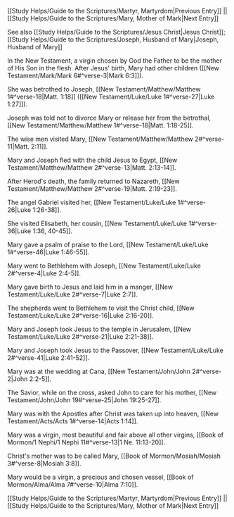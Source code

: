 [[Study Helps/Guide to the Scriptures/Martyr, Martyrdom|Previous Entry]]  ||  [[Study Helps/Guide to the Scriptures/Mary, Mother of Mark|Next Entry]]

 See also [[Study Helps/Guide to the Scriptures/Jesus Christ|Jesus Christ]]; [[Study Helps/Guide to the Scriptures/Joseph, Husband of Mary|Joseph, Husband of Mary]]

 In the New Testament, a virgin chosen by God the Father to be the mother of His Son in the flesh. After Jesus' birth, Mary had other children ([[New Testament/Mark/Mark 6#^verse-3|Mark 6:3]]).

 She was betrothed to Joseph, [[New Testament/Matthew/Matthew 1#^verse-18|Matt. 1:18]] ([[New Testament/Luke/Luke 1#^verse-27|Luke 1:27]]).

 Joseph was told not to divorce Mary or release her from the betrothal, [[New Testament/Matthew/Matthew 1#^verse-18|Matt. 1:18-25]].

 The wise men visited Mary, [[New Testament/Matthew/Matthew 2#^verse-11|Matt. 2:11]].

 Mary and Joseph fled with the child Jesus to Egypt, [[New Testament/Matthew/Matthew 2#^verse-13|Matt. 2:13-14]].

 After Herod's death, the family returned to Nazareth, [[New Testament/Matthew/Matthew 2#^verse-19|Matt. 2:19-23]].

 The angel Gabriel visited her, [[New Testament/Luke/Luke 1#^verse-26|Luke 1:26-38]].

 She visited Elisabeth, her cousin, [[New Testament/Luke/Luke 1#^verse-36|Luke 1:36, 40-45]].

 Mary gave a psalm of praise to the Lord, [[New Testament/Luke/Luke 1#^verse-46|Luke 1:46-55]].

 Mary went to Bethlehem with Joseph, [[New Testament/Luke/Luke 2#^verse-4|Luke 2:4-5]].

 Mary gave birth to Jesus and laid him in a manger, [[New Testament/Luke/Luke 2#^verse-7|Luke 2:7]].

 The shepherds went to Bethlehem to visit the Christ child, [[New Testament/Luke/Luke 2#^verse-16|Luke 2:16-20]].

 Mary and Joseph took Jesus to the temple in Jerusalem, [[New Testament/Luke/Luke 2#^verse-21|Luke 2:21-38]].

 Mary and Joseph took Jesus to the Passover, [[New Testament/Luke/Luke 2#^verse-41|Luke 2:41-52]].

 Mary was at the wedding at Cana, [[New Testament/John/John 2#^verse-2|John 2:2-5]].

 The Savior, while on the cross, asked John to care for his mother, [[New Testament/John/John 19#^verse-25|John 19:25-27]].

 Mary was with the Apostles after Christ was taken up into heaven, [[New Testament/Acts/Acts 1#^verse-14|Acts 1:14]].

 Mary was a virgin, most beautiful and fair above all other virgins, [[Book of Mormon/1 Nephi/1 Nephi 11#^verse-13|1 Ne. 11:13-20]].

 Christ's mother was to be called Mary, [[Book of Mormon/Mosiah/Mosiah 3#^verse-8|Mosiah 3:8]].

 Mary would be a virgin, a precious and chosen vessel, [[Book of Mormon/Alma/Alma 7#^verse-10|Alma 7:10]].

[[Study Helps/Guide to the Scriptures/Martyr, Martyrdom|Previous Entry]]  ||  [[Study Helps/Guide to the Scriptures/Mary, Mother of Mark|Next Entry]]